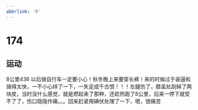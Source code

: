 ```yaml
---
abbrlink: '0'
---
```

# 174

## 运动

8公里436
以后骑自行车一定要小心！秋冬晚上来要穿长裤！来的时候过于装逼和骑得太快，一不小心绊了一下，一失足成千古恨！！！左腿伤了，膝盖处刮掉了两块皮，当时没什么感觉，就是燃起来了那种，还趁热跑了8公里，后来一停下就受不了了，伤口隐隐作痛。。。回来赶紧用碘伏处理了一下，嗯，很痛苦
